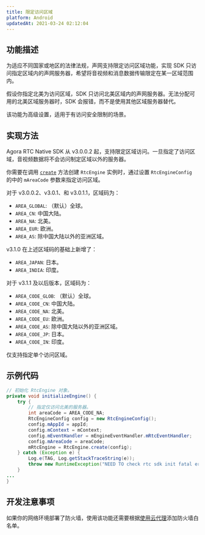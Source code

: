 ```yaml
---
title: 限定访问区域
platform: Android
updatedAt: 2021-03-24 02:12:04
---
```

## 功能描述

为适应不同国家或地区的法律法规，声网支持限定访问区域功能，实现 SDK 只访问指定区域内的声网服务器，希望将音视频和消息数据传输限定在某一区域范围内。

假设你指定北美为访问区域，SDK 只访问北美区域内的声网服务器。无法分配可用的北美区域服务器时，SDK 会报错，而不是使用其他区域服务器替代。

<div class="alert note">该功能为高级设置，适用于有访问安全限制的场景。</div>

## 实现方法

Agora RTC Native SDK 从 v3.0.0.2 起，支持限定区域访问。一旦指定了访问区域，音视频数据将不会访问制定区域以外的服务器。

你需要在调用 [`create`](./API%20Reference/java/classio_1_1agora_1_1rtc_1_1_rtc_engine.html#a45832a91b1051bc7641ccd8958288dba) 方法创建 `RtcEngine` 实例时，通过设置 `RtcEngineConfig` 的中的 `mAreaCode` 参数来指定访问区域。

对于 v3.0.0.2、v3.0.1、和 v3.0.1.1，区域码为：

- `AREA_GLOBAL`: （默认）全球。
- `AREA_CN`: 中国大陆。
- `AREA_NA`: 北美。
- `AREA_EUR`: 欧洲。
- `AREA_AS`: 除中国大陆以外的亚洲区域。

v3.1.0 在上述区域码的基础上新增了：

- `AREA_JAPAN`: 日本。
- `AREA_INDIA`: 印度。

对于 v3.1.1 及以后版本，区域码为：

- `AREA_CODE_GLOB`: （默认）全球。
- `AREA_CODE_CN`: 中国大陆。
- `AREA_CODE_NA`: 北美。
- `AREA_CODE_EU`: 欧洲。
- `AREA_CODE_AS`: 除中国大陆以外的亚洲区域。
- `AREA_CODE_JP`: 日本。
- `AREA_CODE_IN`: 印度。

<div class="alert note">仅支持指定单个访问区域。</div>

## 示例代码

```java
// 初始化 RtcEngine 对象。
private void initializeEngine() {
    try {
        // 指定仅访问北美的服务器。
        int areaCode = AREA_CODE_NA;
        RtcEngineConfig config = new RtcEngineConfig();
        config.mAppId = appId;
        config.mContext = mContext;
        config.mEventHandler = mEngineEventHandler.mRtcEventHandler;
        config.mAreaCode = areaCode;
        mRtcEngine = RtcEngine.create(config);
    } catch (Exception e) {
        Log.e(TAG, Log.getStackTraceString(e));
        throw new RuntimeException("NEED TO check rtc sdk init fatal error\n" + Log.getStackTraceString(e));
    }
...
}
```

## 开发注意事项

如果你的网络环境部署了防火墙，使用该功能还需要根据[使用云代理](cloudproxy_native)添加防火墙白名单。